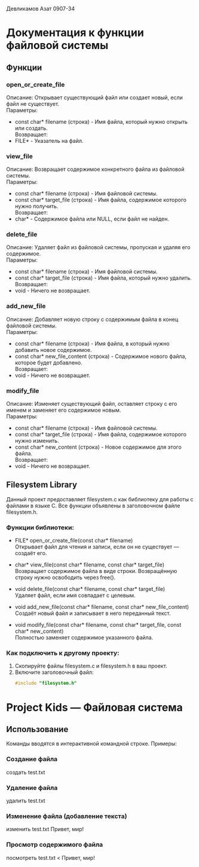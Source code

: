Девликамов Азат 0907-34
# Документация к функции файловой системы

## Функции

### open_or_create_file
Описание: Открывает существующий файл или создает новый, если файл не существует.  
Параметры:  
- const char* filename (строка) - Имя файла, который нужно открыть или создать.  
Возвращает:  
- FILE* - Указатель на файл.

### view_file
Описание: Возвращает содержимое конкретного файла из файловой системы.  
Параметры:  
- const char* filename (строка) - Имя файловой системы.  
- const char* target_file (строка) - Имя файла, содержимое которого нужно получить.  
Возвращает:  
- char* - Содержимое файла или NULL, если файл не найден.

### delete_file
Описание: Удаляет файл из файловой системы, пропуская и удаляя его содержимое.  
Параметры:  
- const char* filename (строка) - Имя файловой системы.  
- const char* target_file (строка) - Имя файла, который нужно удалить.  
Возвращает:  
- void - Ничего не возвращает.
### add_new_file
Описание: Добавляет новую строку с содержимым файла в конец файловой системы.  
Параметры:  
- const char* filename (строка) - Имя файла, в который нужно добавить новое содержимое.  
- const char* new_file_content (строка) - Содержимое нового файла, которое будет добавлено.  
Возвращает:  
- void - Ничего не возвращает.

### modify_file
Описание: Изменяет существующий файл, оставляет строку с его именем и заменяет его содержимое новым.  
Параметры:  
- const char* filename (строка) - Имя файловой системы.  
- const char* target_file (строка) - Имя файла, содержимое которого нужно изменить.  
- const char* new_content (строка) - Новое содержимое для этого файла.  
Возвращает:  
- void - Ничего не возвращает.

## Filesystem Library

Данный проект предоставляет filesystem.c как библиотеку для работы с файлами в языке C. Все функции объявлены в заголовочном файле filesystem.h.

### Функции библиотеки:

- FILE* open_or_create_file(const char* filename)  
  Открывает файл для чтения и записи, если он не существует — создаёт его.

- char* view_file(const char* filename, const char* target_file)  
  Возвращает содержимое файла в виде строки. Возвращённую строку нужно освободить через free().

- void delete_file(const char* filename, const char* target_file)  
  Удаляет файл, если имя совпадает с целевым.

- void add_new_file(const char* filename, const char* new_file_content)  
  Создаёт новый файл и записывает в него переданный текст.

- void modify_file(const char* filename, const char* target_file, const char* new_content)  
  Полностью заменяет содержимое указанного файла.

### Как подключить к другому проекту:

1. Скопируйте файлы filesystem.c и filesystem.h в ваш проект.
2. Включите заголовочный файл:
   ```c
   #include "filesystem.h"

# Project Kids — Файловая система

## Использование

Команды вводятся в интерактивной командной строке. Примеры:

### Создание файла
создать test.txt
### Удаление файла
удалить test.txt
### Изменение файла (добавление текста)
изменить test.txt Привет, мир!
### Просмотр содержимого файла
посмотреть test.txt
< Привет, мир!
